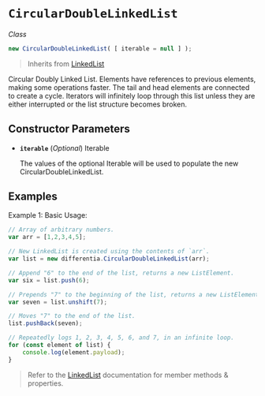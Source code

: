 # `CircularDoubleLinkedList`

*Class*
```JavaScript
new CircularDoubleLinkedList( [ iterable = null ] );
```
> Inherits from [LinkedList](http://differentia.io/?p=LinkedList)

Circular Doubly Linked List. Elements have references to previous elements, making some operations faster. The tail and head elements are connected to create a cycle. Iterators will infinitely loop through this list unless they are either interrupted or the list structure becomes broken.

## Constructor Parameters
- **`iterable`** (*Optional*) Iterable

  The values of the optional Iterable will be used to populate the new CircularDoubleLinkedList.

## Examples
Example 1: Basic Usage:

```JavaScript
// Array of arbitrary numbers.
var arr = [1,2,3,4,5];

// New LinkedList is created using the contents of `arr`.
var list = new differentia.CircularDoubleLinkedList(arr);

// Append "6" to the end of the list, returns a new ListElement.
var six = list.push(6);

// Prepends "7" to the beginning of the list, returns a new ListElement.
var seven = list.unshift(7);

// Moves "7" to the end of the list.
list.pushBack(seven);

// Repeatedly logs 1, 2, 3, 4, 5, 6, and 7, in an infinite loop.
for (const element of list) {
	console.log(element.payload);
}
```

> Refer to the [LinkedList](http://differentia.io/?p=LinkedList) documentation for member methods & properties.